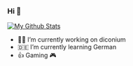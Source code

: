 ### Hi 👋

[![My Github Stats](https://github-readme-stats.vercel.app/api?username=alishen-diconium&hide=stars,issues&count_private=true&show_icons=true&theme=dark&show_owner=false)](https://github.com/anuraghazra/github-readme-stats)

<!-- [![Top Langs](https://github-readme-stats.vercel.app/api/top-langs/?username=alishen-diconium&theme=dark)](https://github.com/anuraghazra/github-readme-stats) -->
- 👨‍💻 I’m currently working on diconium
- 🇩🇪 I’m currently learning German
- 👍 Gaming 🎮
